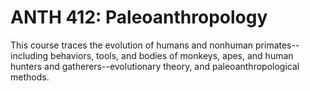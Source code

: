 # ANTH 412: Paleoanthropology

This course traces the evolution of humans and nonhuman primates--including behaviors, tools, and bodies of monkeys, apes, and human hunters and gatherers--evolutionary theory, and paleoanthropological methods.